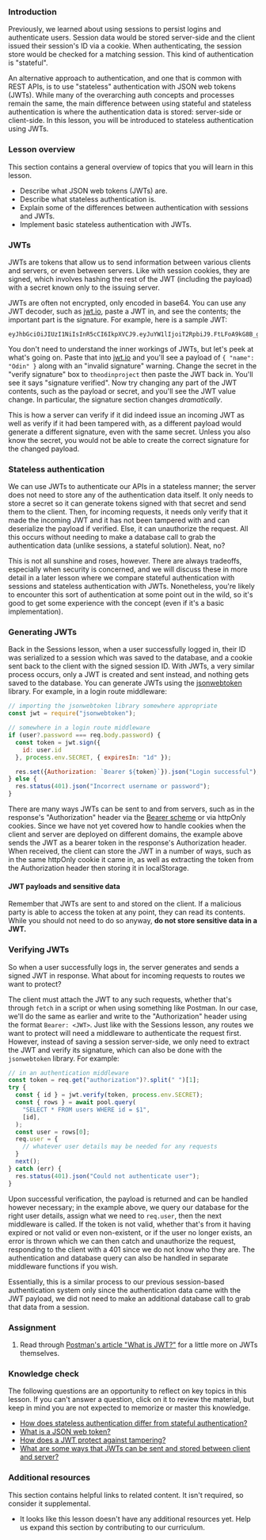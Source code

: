### Introduction

Previously, we learned about using sessions to persist logins and authenticate users. Session data would be stored server-side and the client issued their session's ID via a cookie. When authenticating, the session store would be checked for a matching session. This kind of authentication is "stateful".

An alternative approach to authentication, and one that is common with REST APIs, is to use "stateless" authentication with JSON web tokens (JWTs). While many of the overarching auth concepts and processes remain the same, the main difference between using stateful and stateless authentication is where the authentication data is stored: server-side or client-side. In this lesson, you will be introduced to stateless authentication using JWTs.

### Lesson overview

This section contains a general overview of topics that you will learn in this lesson.

- Describe what JSON web tokens (JWTs) are.
- Describe what stateless authentication is.
- Explain some of the differences between authentication with sessions and JWTs.
- Implement basic stateless authentication with JWTs.

### JWTs

JWTs are tokens that allow us to send information between various clients and servers, or even between servers. Like with session cookies, they are signed, which involves hashing the rest of the JWT (including the payload) with a secret known only to the issuing server.

JWTs are often not encrypted, only encoded in base64. You can use any JWT decoder, such as [jwt.io](https://jwt.io/), paste a JWT in, and see the contents; the important part is the signature. For example, here is a sample JWT:

```text
eyJhbGciOiJIUzI1NiIsInR5cCI6IkpXVCJ9.eyJuYW1lIjoiT2RpbiJ9.FtLFoA9kG8B_gvKz0nEzx4uDYAlsgWhxTGEUfinYcf8
```

<span id="jwt-signature">You don't need to understand the inner workings of JWTs, but let's peek at what's going on. Paste that into [jwt.io](https://jwt.io/) and you'll see a payload of `{ "name": "Odin" }` along with an "invalid signature" warning. Change the secret in the "verify signature" box to `theodinproject` then paste the JWT back in. You'll see it says "signature verified". Now try changing any part of the JWT contents, such as the payload or secret, and you'll see the JWT value change. In particular, the signature section changes *dramatically*.</span>

This is how a server can verify if it did indeed issue an incoming JWT as well as verify if it had been tampered with, as a different payload would generate a different signature, even with the same secret. Unless you also know the secret, you would not be able to create the correct signature for the changed payload.

### Stateless authentication

We can use JWTs to authenticate our APIs in a stateless manner; the server does not need to store any of the authentication data itself. It only needs to store a secret so it can generate tokens signed with that secret and send them to the client. Then, for incoming requests, it needs only verify that it made the incoming JWT and it has not been tampered with and can deserialize the payload if verified. Else, it can unauthorize the request. All this occurs without needing to make a database call to grab the authentication data (unlike sessions, a stateful solution). Neat, no?

This is not all sunshine and roses, however. There are always tradeoffs, especially when security is concerned, and we will discuss these in more detail in a later lesson where we compare stateful authentication with sessions and stateless authentication with JWTs. Nonetheless, you're likely to encounter this sort of authentication at some point out in the wild, so it's good to get some experience with the concept (even if it's a basic implementation).

### Generating JWTs

Back in the Sessions lesson, when a user successfully logged in, their ID was serialized to a session which was saved to the database, and a cookie sent back to the client with the signed session ID. With JWTs, a very similar process occurs, only a JWT is created and sent instead, and nothing gets saved to the database. You can generate JWTs using the [jsonwebtoken](https://www.npmjs.com/package/jsonwebtoken) library. For example, in a login route middleware:

```javascript
// importing the jsonwebtoken library somewhere appropriate
const jwt = require("jsonwebtoken");

// somewhere in a login route middleware
if (user?.password === req.body.password) {
  const token = jwt.sign({
    id: user.id
  }, process.env.SECRET, { expiresIn: "1d" });

  res.set({Authorization: `Bearer ${token}`}).json("Login successful");
} else {
  res.status(401).json("Incorrect username or password");
}
```

<span id="sending-jwts">There are many ways JWTs can be sent to and from servers, such as in the response's "Authorization" header via the [Bearer scheme](https://security.stackexchange.com/questions/108662) or via httpOnly cookies. Since we have not yet covered how to handle cookies when the client and server are deployed on different domains, the example above sends the JWT as a bearer token in the response's Authorization header. When received, the client can store the JWT in a number of ways, such as in the same httpOnly cookie it came in, as well as extracting the token from the Authorization header then storing it in localStorage.</span>

<div class="lesson-note lesson-note--critical" markdown="1">

#### JWT payloads and sensitive data

Remember that JWTs are sent to and stored on the client. If a malicious party is able to access the token at any point, they can read its contents. While you should not need to do so anyway, **do not store sensitive data in a JWT.**

</div>

### Verifying JWTs

So when a user successfully logs in, the server generates and sends a signed JWT in response. What about for incoming requests to routes we want to protect?

The client must attach the JWT to any such requests, whether that's through `fetch` in a script or when using something like Postman. In our case, we'll do the same as earlier and write to the "Authorization" header using the format `Bearer: <JWT>`. Just like with the Sessions lesson, any routes we want to protect will need a middleware to authenticate the request first. However, instead of saving a session server-side, we only need to extract the JWT and verify its signature, which can also be done with the `jsonwebtoken` library. For example:

```javascript
// in an authentication middleware
const token = req.get("authorization")?.split(" ")[1];
try {
  const { id } = jwt.verify(token, process.env.SECRET);
  const { rows } = await pool.query(
    "SELECT * FROM users WHERE id = $1",
    [id],
  );
  const user = rows[0];
  req.user = {
    // whatever user details may be needed for any requests
  }
  next();
} catch (err) {
  res.status(401).json("Could not authenticate user");
}
```

Upon successful verification, the payload is returned and can be handled however necessary; in the example above, we query our database for the right user details, assign what we need to `req.user`, then the next middleware is called. If the token is not valid, whether that's from it having expired or not valid or even non-existent, or if the user no longer exists, an error is thrown which we can then catch and unauthorize the request, responding to the client with a 401 since we do not know who they are. The authentication and database query can also be handled in separate middleware functions if you wish.

Essentially, this is a similar process to our previous session-based authentication system only since the authentication data came with the JWT payload, we did not need to make an additional database call to grab that data from a session.

### Assignment

<div class="lesson-content__panel" markdown="1">

1. Read through [Postman's article "What is JWT?"](https://blog.postman.com/what-is-jwt/) for a little more on JWTs themselves.

</div>

### Knowledge check

The following questions are an opportunity to reflect on key topics in this lesson. If you can't answer a question, click on it to review the material, but keep in mind you are not expected to memorize or master this knowledge.

- [How does stateless authentication differ from stateful authentication?](#introduction)
- [What is a JSON web token?](#jwts)
- [How does a JWT protect against tampering?](#jwt-signature)
- [What are some ways that JWTs can be sent and stored between client and server?](#sending-jwts)

### Additional resources

This section contains helpful links to related content. It isn't required, so consider it supplemental.

- It looks like this lesson doesn't have any additional resources yet. Help us expand this section by contributing to our curriculum.
